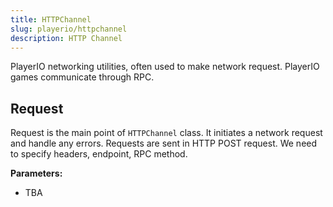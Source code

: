 ```yaml
---
title: HTTPChannel
slug: playerio/httpchannel
description: HTTP Channel
---
```


PlayerIO networking utilities, often used to make network request. PlayerIO games communicate through RPC.

## Request

Request is the main point of `HTTPChannel` class. It initiates a network request and handle any errors. Requests are sent in HTTP POST request. We need to specify headers, endpoint, RPC method.

**Parameters:**

- TBA
